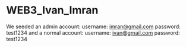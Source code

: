 # WEB3_Ivan_Imran
We seeded an admin account:
username: imran@gmail.com
password: test1234
and a normal account:
username: ivan@gmail.com
password: test1234
